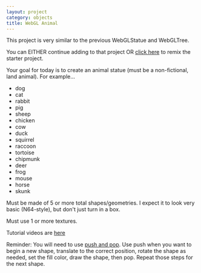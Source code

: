 ```yaml
---
layout: project
category: objects
title: WebGL Animal
---
```


This project is very similar to the previous WebGLStatue and WebGLTree.

You can EITHER continue adding to that project OR [click here](https://glitch.com/edit/#!/remix/gameobject) to remix the starter project.

Your goal for today is to create an animal statue (must be a non-fictional, land animal). For example...

- dog
- cat
- rabbit
- pig
- sheep
- chicken
- cow
- duck
- squirrel
- raccoon
- tortoise
- chipmunk
- deer
- frog
- mouse
- horse
- skunk

Must be made of 5 or more total shapes/geometries. I expect it to look very basic (N64-style), but don't just turn in a box.

Must use 1 or more textures.





Tutorial videos are [here](https://drive.google.com/open?id=104JGFnCCfeQJa5dEkm0Tyrj25R7mVwEM)

Reminder: You will need to use [push and pop](https://p5js.org/reference/#/p5/push). Use push when you want to begin a new shape, translate to the correct position, rotate the shape as needed, set the fill color, draw the shape, then pop. Repeat those steps for the next shape.
